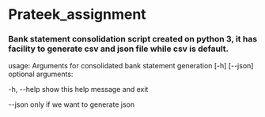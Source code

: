 # Prateek_assignment

### Bank statement consolidation script created on python 3, it has facility to generate csv and json file while csv is default.

usage: Arguments for consolidated bank statement generation [-h] [--json]
optional arguments:

  -h, --help  show this help message and exit
  
  --json      only if we want to generate json
